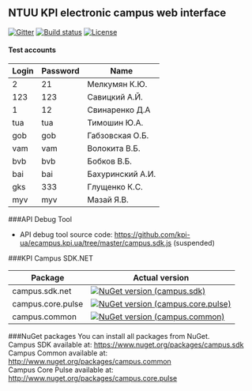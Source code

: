 ## NTUU KPI electronic campus web interface

[![Gitter](https://badges.gitter.im/Join%20Chat.svg)](https://gitter.im/DOIS/ecampus.kpi.ua?utm_source=badge&utm_medium=badge&utm_campaign=pr-badge&utm_content=badge)
[![Build status](https://ci.appveyor.com/api/projects/status/q4vt16i3qrxjxtu1?svg=true)](https://ci.appveyor.com/project/ernado-x/ecampus-kpi-ua)
[![License](http://img.shields.io/:license-apache-blue.svg)](https://raw.githubusercontent.com/DOIS/ecampus.kpi.ua/master/LICENSE.md)

#### Test accounts
| Login | Password | Name             |
|-------|----------|------------------|
| 2     | 21       | Мелкумян К.Ю.    |
| 123   | 123      | Савицкий А.Й.    |
| 1     | 12       | Свинаренко Д.А   |
| tua   | tua      | Тимошин Ю.А.     |
| gob   | gob      | Габзовская О.Б.  |
| vam   | vam      | Волокита В.Б.    |
| bvb   | bvb      | Бобков В.Б.      |
| bai   | bai      | Бахуринский А.И. |
| gks   | 333      | Глущенко К.С.    |
| myv   | myv      | Мазай Я.В.       |


###API Debug Tool
* API debug tool source code: https://github.com/kpi-ua/ecampus.kpi.ua/tree/master/campus.sdk.js (suspended)

###KPI Campus SDK.NET 

| Package | Actual version |
|---------|----------------|
| campus.sdk.net     | [![NuGet version (campus.sdk)](https://img.shields.io/nuget/v/campus.sdk.svg?style=flat-square)](https://www.nuget.org/packages/campus.sdk/)|
| campus.core.pulse        | [![NuGet version (campus.core.pulse)](https://img.shields.io/nuget/v/campus.core.pulse.svg?style=flat-square)](https://www.nuget.org/packages/campus.core.pulse/) | 
|campus.common | [![NuGet version (campus.common)](https://img.shields.io/nuget/v/campus.common.svg?style=flat-square)](https://www.nuget.org/packages/campus.common/) |


###NuGet packages
You can install all packages  from NuGet.<br />
Campus SDK available at: https://www.nuget.org/packages/campus.sdk <br />
Campus Common available at: http://www.nuget.org/packages/campus.common <br />
Campus Core Pulse available at: http://www.nuget.org/packages/campus.core.pulse <br />
